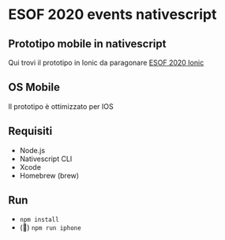 # ESOF 2020 events nativescript
## Prototipo mobile in nativescript
Qui trovi il prototipo in Ionic da paragonare [ESOF 2020 Ionic](https://github.com/IlBenza/esof-events-ionic)

## OS Mobile
Il prototipo è ottimizzato per IOS

## Requisiti
* Node.js
* Nativescript CLI
* Xcode
* Homebrew (brew)

## Run
* `npm install`
* (🤞) `npm run iphone`
